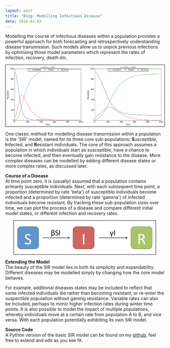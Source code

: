 ```yaml
---
layout: post
title: "Blog: Modelling Infectious Disease"
date: 2018-01-02
---
```


Modelling the course of infectious diseases within a population provides a powerful approach for both forecasting and retrospectively understanding disease transmission. Such models allow us to unpick previous infections by optimising those model parameters which represent the rates of infection, recovery, death etc.

<img style="display: block; margin: 0 auto; border: 1px solid black" alt="Example SIR Plots." hspace="20" src="/assets/SIRexample.png">

One classic method for modelling disease transmission within a population is the 'SIR' model, named for its three core sub-populations: **S**usceptible, **I**nfected, and **R**esistant individuals. The core of this approach assumes a population in which individuals start as susceptible, have a chance to become infected, and then eventually gain resistance to the disease. More complex diseases can be modelled by adding different disease states or more complex rates, as discussed later.

**Course of a Disease**<br>
At time point zero, it is (usually) assumed that a population contains primarily susceptible
individuals. Next, with each subsequent time point, a proportion (determined by rate 'beta') of susceptible individuals become infected and a proportion (determined by rate 'gamma') of infected individuals become resistant. By tracking these sub-population sizes over time, we can plot the process of a disease and compare different initial model states, or different infection and recovery rates.

<img style="display: block; margin: 0 auto; border: 1px solid black" alt="SIR Model Diagram." hspace="20" src="/assets/SIRdiagram.png" width="450px">

**Extending the Model**<br>
The beauty of the SIR model lies in both its simplicity and expandability. Different diseases may be modelled simply by changing how the core model behaves.

For example, additional diseases states may be included to reflect that some infected individuals die rather than becoming resistant, or re-enter the suspectible population without gaining resistance. Variable rates can also be included, perhaps to mimic higher infection rates during winter time points. It is also possible to model the impact of multiple populations, whereby individuals move at a certain rate from population A to B, and vice versa. With each population potentially exhibiting its own SIR model.

**Source Code**<br>
A Python version of the basic SIR model can be found on my <a href="https://github.com/mattravenhall/BasicSIRModel">github</a>, feel free to extend and edit as you see fit.